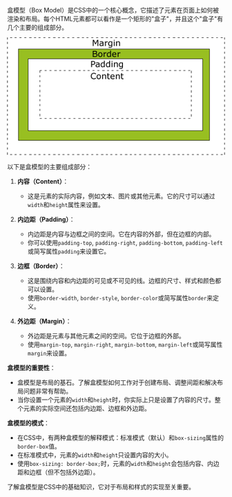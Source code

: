 盒模型（Box Model）是CSS中的一个核心概念，它描述了元素在页面上如何被渲染和布局。每个HTML元素都可以看作是一个矩形的"盒子"，并且这个"盒子"有几个主要的组成部分。

![](img/20231009182447.png)

以下是盒模型的主要组成部分：

1. **内容（Content）**：
   - 这是元素的实际内容，例如文本、图片或其他元素。它的尺寸可以通过`width`和`height`属性来设置。

2. **内边距（Padding）**：
   - 内边距是内容与边框之间的空间。它在内容的外部，但在边框的内部。
   - 你可以使用`padding-top`, `padding-right`, `padding-bottom`, `padding-left`或简写属性`padding`来设置它。

3. **边框（Border）**：
   - 这是围绕内容和内边距的可见或不可见的线。边框的尺寸、样式和颜色都可以设置。
   - 使用`border-width`, `border-style`, `border-color`或简写属性`border`来定义。

4. **外边距（Margin）**：
   - 外边距是元素与其他元素之间的空间。它位于边框的外部。
   - 使用`margin-top`, `margin-right`, `margin-bottom`, `margin-left`或简写属性`margin`来设置。

**盒模型的重要性**：

- 盒模型是布局的基石。了解盒模型如何工作对于创建布局、调整间距和解决布局问题非常有帮助。
- 当你设置一个元素的`width`和`height`时，你实际上只是设置了内容的尺寸。整个元素的实际空间还包括内边距、边框和外边距。

**盒模型的模式**：

- 在CSS中，有两种盒模型的解释模式：标准模式（默认）和`box-sizing`属性的`border-box`值。
- 在标准模式中，元素的`width`和`height`只设置内容的大小。
- 使用`box-sizing: border-box;`时，元素的`width`和`height`会包括内容、内边距和边框（但不包括外边距）。

了解盒模型是CSS中的基础知识，它对于布局和样式的实现至关重要。